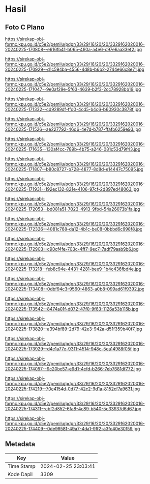 # Hasil

## Foto C Plano

https://sirekap-obj-formc.kpu.go.id/c5e2/pemilu/pdpr/33/29/16/20/20/3329162020016-20240225-170808--e616fb41-b065-490a-a4e6-c97e6aa33ef2.jpg

https://sirekap-obj-formc.kpu.go.id/c5e2/pemilu/pdpr/33/29/16/20/20/3329162020016-20240225-170929--d1c594ba-4556-4d8b-b6b2-2744e66c8e71.jpg

https://sirekap-obj-formc.kpu.go.id/c5e2/pemilu/pdpr/33/29/16/20/20/3329162020016-20240225-171047--9e0af29e-5f63-4639-b2f3-2cc78928bb19.jpg

https://sirekap-obj-formc.kpu.go.id/c5e2/pemilu/pdpr/33/29/16/20/20/3329162020016-20240225-171332--cd9289df-ffd0-4cd5-b4c6-b60930c3878f.jpg

https://sirekap-obj-formc.kpu.go.id/c5e2/pemilu/pdpr/33/29/16/20/20/3329162020016-20240225-171526--ae227792-46d6-4e7d-b787-ffafb6259e93.jpg

https://sirekap-obj-formc.kpu.go.id/c5e2/pemilu/pdpr/33/29/16/20/20/3329162020016-20240225-171635--130af4cc-789b-4b75-a246-081c53d79f43.jpg

https://sirekap-obj-formc.kpu.go.id/c5e2/pemilu/pdpr/33/29/16/20/20/3329162020016-20240225-171807--b80c8727-b728-4877-8d8d-e14447c75095.jpg

https://sirekap-obj-formc.kpu.go.id/c5e2/pemilu/pdpr/33/29/16/20/20/3329162020016-20240225-171931--192ec132-821e-4106-97cf-2d897ed48063.jpg

https://sirekap-obj-formc.kpu.go.id/c5e2/pemilu/pdpr/33/29/16/20/20/3329162020016-20240225-172053--bd081a51-7023-4913-9fbd-54a26073b1fa.jpg

https://sirekap-obj-formc.kpu.go.id/c5e2/pemilu/pdpr/33/29/16/20/20/3329162020016-20240225-172326--4081c768-da12-4b1c-be08-0bbbd6c698f8.jpg

https://sirekap-obj-formc.kpu.go.id/c5e2/pemilu/pdpr/33/29/16/20/20/3329162020016-20240225-172903--c90cf4fe-703c-4ff7-9ec7-7adf79aab9b6.jpg

https://sirekap-obj-formc.kpu.go.id/c5e2/pemilu/pdpr/33/29/16/20/20/3329162020016-20240225-173218--feb8c94e-4431-4281-bee9-1b4c436fbd4e.jpg

https://sirekap-obj-formc.kpu.go.id/c5e2/pemilu/pdpr/33/29/16/20/20/3329162020016-20240225-173408--0dbf94c3-9560-4863-a0b8-099ad61f9392.jpg

https://sirekap-obj-formc.kpu.go.id/c5e2/pemilu/pdpr/33/29/16/20/20/3329162020016-20240225-173542--8474a01f-d072-47f0-9f63-1126a53b115b.jpg

https://sirekap-obj-formc.kpu.go.id/c5e2/pemilu/pdpr/33/29/16/20/20/3329162020016-20240225-173820--a394bf89-2d79-42e3-942a-d51f359b40f7.jpg

https://sirekap-obj-formc.kpu.go.id/c5e2/pemilu/pdpr/33/29/16/20/20/3329162020016-20240225-173929--d4e1a77e-9311-4514-948c-5ea14988f05f.jpg

https://sirekap-obj-formc.kpu.go.id/c5e2/pemilu/pdpr/33/29/16/20/20/3329162020016-20240225-174057--9c20bc57-e9d1-4cfd-b266-7eb7681df772.jpg

https://sirekap-obj-formc.kpu.go.id/c5e2/pemilu/pdpr/33/29/16/20/20/3329162020016-20240225-174219--70e4154d-0d77-42c2-9d1a-8152cf7a9631.jpg

https://sirekap-obj-formc.kpu.go.id/c5e2/pemilu/pdpr/33/29/16/20/20/3329162020016-20240225-174311--cbf2d852-6fa8-4c89-b540-5c33937d6d67.jpg

https://sirekap-obj-formc.kpu.go.id/c5e2/pemilu/pdpr/33/29/16/20/20/3329162020016-20240225-174409--0de99581-49a7-4da1-9ff2-a3fc40e30f59.jpg


## Metadata

| Key        | Value               |
| ---------- | ------------------- |
| Time Stamp | 2024-02-25 23:03:41 |
| Kode Dapil | 3309                |



